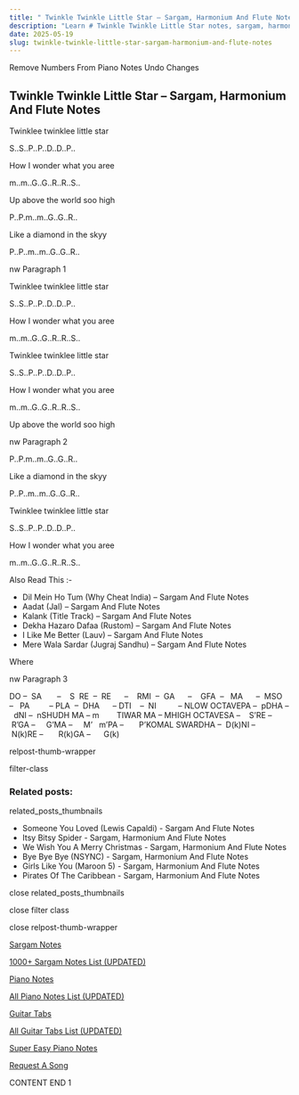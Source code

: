 ```yaml
---
title: " Twinkle Twinkle Little Star – Sargam, Harmonium And Flute Notes"
description: "Learn # Twinkle Twinkle Little Star notes, sargam, harmonium notations and flute notes. Easy step-by-step tutorial for beginners."
date: 2025-05-19
slug: twinkle-twinkle-little-star-sargam-harmonium-and-flute-notes
---
```


Remove Numbers From Piano Notes
Undo Changes

## Twinkle Twinkle Little Star – Sargam, Harmonium And Flute Notes

Twinklee twinklee little star

S..S..P..P..D..D..P..

How I wonder what you aree

m..m..G..G..R..R..S..

Up above the world soo high

P..P.m..m..G..G..R..

Like a diamond in the skyy

P..P..m..m..G..G..R..

nw Paragraph 1

Twinklee twinklee little star

S..S..P..P..D..D..P..

How I wonder what you aree

m..m..G..G..R..R..S..

Twinklee twinklee little star

S..S..P..P..D..D..P..

How I wonder what you aree

m..m..G..G..R..R..S..

Up above the world soo high

nw Paragraph 2

P..P.m..m..G..G..R..

Like a diamond in the skyy

P..P..m..m..G..G..R..

Twinklee twinklee little star

S..S..P..P..D..D..P..

How I wonder what you aree

m..m..G..G..R..R..S..

Also Read This :-

- Dil Mein Ho Tum (Why Cheat India) – Sargam And Flute Notes
- Aadat (Jal) – Sargam And Flute Notes
- Kalank (Title Track) – Sargam And Flute Notes
- Dekha Hazaro Dafaa (Rustom) – Sargam And Flute Notes
- I Like Me Better (Lauv) – Sargam And Flute Notes
- Mere Wala Sardar (Jugraj Sandhu) – Sargam And Flute Notes

Where

nw Paragraph 3

DO –  SA       –    S  RE  –  RE      –    RMI  –  GA      –    GFA  –   MA      –  MSO  –   PA         – PLA  –  DHA      – DTI    –  NI          – NLOW OCTAVEPA –  pDHA –  dNI –  nSHUDH MA – m        TIWAR MA – MHIGH OCTAVESA –    S’RE –     R’GA –     G’MA –     M’   m’PA –       P’KOMAL SWARDHA –  D(k)NI –       N(k)RE –       R(k)GA –      G(k)

relpost-thumb-wrapper

filter-class

### Related posts:

related_posts_thumbnails

- Someone You Loved (Lewis Capaldi) - Sargam And Flute Notes
- Itsy Bitsy Spider - Sargam, Harmonium And Flute Notes
- We Wish You A Merry Christmas - Sargam, Harmonium And Flute Notes
- Bye Bye Bye (NSYNC) - Sargam, Harmonium And Flute Notes
- Girls Like You (Maroon 5) - Sargam, Harmonium And Flute Notes
- Pirates Of The Caribbean - Sargam, Harmonium And Flute Notes

close related_posts_thumbnails

close filter class

close relpost-thumb-wrapper

[Sargam Notes](/sargam-notes.html)

[1000+ Sargam Notes List (UPDATED)](/all-songs-list-sargam-notes.html)

[Piano Notes](/piano-notes.html)

[All Piano Notes List (UPDATED)](/all-songs-list-piano-notes.html)

[Guitar Tabs](/guitar-tabs.html)

[All Guitar Tabs List (UPDATED)](/all-songs-list-guitar-tabs.html)

[Super Easy Piano Notes](https://studywall.in/)

[Request A Song](/request-a-song.html)

CONTENT END 1
